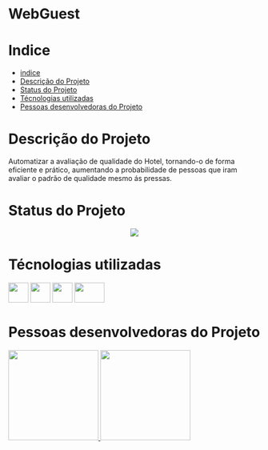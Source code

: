 # WebGuest

# Indice

* [indice](#indice)
* [Descrição do Projeto](#descrição-do-projeto)
* [Status do Projeto](#status-do-projeto)
* [Técnologias utilizadas](#tecnologia-utilizadas)
* [Pessoas desenvolvedoras do Projeto](#pessoas-desenvolvedoras)

# Descrição do Projeto

Automatizar a avaliação de qualidade do Hotel, tornando-o de forma eficiente e prático,  aumentando a probabilidade de pessoas que iram avaliar o padrão de qualidade mesmo ás pressas. 


# Status do Projeto

<p align="center">
<img src="http://img.shields.io/static/v1?label=STATUS&message=EM%20DESENVOLVIMENTO&color=GREEN&style=for-the-badge"/>
</p>

# Técnologias utilizadas

<img src="https://upload.wikimedia.org/wikipedia/commons/thumb/c/cf/Angular_full_color_logo.svg/2048px-Angular_full_color_logo.svg.png" width="40" height="40"/> <img src="https://upload.wikimedia.org/wikipedia/commons/thumb/6/61/HTML5_logo_and_wordmark.svg/2048px-HTML5_logo_and_wordmark.svg.png" width="40" height="40"/>
<img src="https://upload.wikimedia.org/wikipedia/commons/thumb/d/d5/CSS3_logo_and_wordmark.svg/1452px-CSS3_logo_and_wordmark.svg.png" width="40" height="40"/>
<img src="https://www.freepnglogos.com/uploads/javascript-png/javascript-logo-transparent-logo-javascript-images-3.png" width="60" height="40"/>

# Pessoas desenvolvedoras do Projeto

<div>
<a href="https://github.com/luispellis">
<img height="180em" src="https://github-readme-stats.vercel.app/api/top-langs/?username=luispellis&layout=compact&langs_count=7&theme=dracula"/>
<img height="180em" src="https://github-readme-stats.vercel.app/api?username=luispellis&show_icons=true&theme=dracula&include_all_commits=true&count_private=true"/>
</div>





